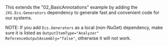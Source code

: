 ﻿This extends the "02_BasicAnnotations" example by adding the `JXS.Ecs.Generators` dependency to generate
fast and convenient code for our systems.

NOTE: If you add `Ecs.Generators` as a local (non-NuGet) dependency, make sure it is listed as
`OutputItemType="Analyzer" ReferenceOutputAssembly="false"`, otherwise it will not work.
